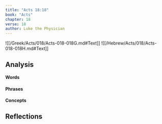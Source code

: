 ```yaml
---
title: "Acts 18:18"
book: "Acts"
chapter: 18
verse: 18
author: Luke the Physician
---
```

![[/Greek/Acts/018/Acts-018-018G.md#Text]]
![[/Hebrew/Acts/018/Acts-018-018H.md#Text]]

## Analysis

#### Words

#### Phrases

#### Concepts

## Reflections
